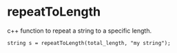 # repeatToLength
c++ function to repeat a string to a specific length.

    string s = repeatToLength(total_length, "my string");



